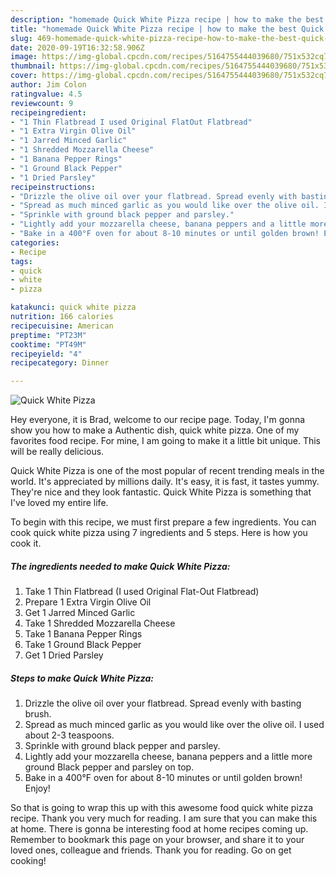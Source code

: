 ```yaml
---
description: "homemade Quick White Pizza recipe | how to make the best Quick White Pizza"
title: "homemade Quick White Pizza recipe | how to make the best Quick White Pizza"
slug: 469-homemade-quick-white-pizza-recipe-how-to-make-the-best-quick-white-pizza
date: 2020-09-19T16:32:58.906Z
image: https://img-global.cpcdn.com/recipes/5164755444039680/751x532cq70/quick-white-pizza-recipe-main-photo.jpg
thumbnail: https://img-global.cpcdn.com/recipes/5164755444039680/751x532cq70/quick-white-pizza-recipe-main-photo.jpg
cover: https://img-global.cpcdn.com/recipes/5164755444039680/751x532cq70/quick-white-pizza-recipe-main-photo.jpg
author: Jim Colon
ratingvalue: 4.5
reviewcount: 9
recipeingredient:
- "1 Thin Flatbread I used Original FlatOut Flatbread"
- "1 Extra Virgin Olive Oil"
- "1 Jarred Minced Garlic"
- "1 Shredded Mozzarella Cheese"
- "1 Banana Pepper Rings"
- "1 Ground Black Pepper"
- "1 Dried Parsley"
recipeinstructions:
- "Drizzle the olive oil over your flatbread. Spread evenly with basting brush."
- "Spread as much minced garlic as you would like over the olive oil. I used about 2-3 teaspoons."
- "Sprinkle with ground black pepper and parsley."
- "Lightly add your mozzarella cheese, banana peppers and a little more ground Black pepper and parsley on top."
- "Bake in a 400°F oven for about 8-10 minutes or until golden brown! Enjoy!"
categories:
- Recipe
tags:
- quick
- white
- pizza

katakunci: quick white pizza 
nutrition: 166 calories
recipecuisine: American
preptime: "PT23M"
cooktime: "PT49M"
recipeyield: "4"
recipecategory: Dinner

---
```



![Quick White Pizza](https://img-global.cpcdn.com/recipes/5164755444039680/751x532cq70/quick-white-pizza-recipe-main-photo.jpg)

Hey everyone, it is Brad, welcome to our recipe page. Today, I'm gonna show you how to make a Authentic dish, quick white pizza. One of my favorites food recipe. For mine, I am going to make it a little bit unique. This will be really delicious.

Quick White Pizza is one of the most popular of recent trending meals in the world. It's appreciated by millions daily. It's easy, it is fast, it tastes yummy. They're nice and they look fantastic. Quick White Pizza is something that I've loved my entire life.




To begin with this recipe, we must first prepare a few ingredients. You can cook quick white pizza using 7 ingredients and 5 steps. Here is how you cook it.

<!--inarticleads1-->

##### The ingredients needed to make Quick White Pizza:

1. Take 1 Thin Flatbread (I used Original Flat-Out Flatbread)
1. Prepare 1 Extra Virgin Olive Oil
1. Get 1 Jarred Minced Garlic
1. Take 1 Shredded Mozzarella Cheese
1. Take 1 Banana Pepper Rings
1. Take 1 Ground Black Pepper
1. Get 1 Dried Parsley




<!--inarticleads2-->

##### Steps to make Quick White Pizza:

1. Drizzle the olive oil over your flatbread. Spread evenly with basting brush.
1. Spread as much minced garlic as you would like over the olive oil. I used about 2-3 teaspoons.
1. Sprinkle with ground black pepper and parsley.
1. Lightly add your mozzarella cheese, banana peppers and a little more ground Black pepper and parsley on top.
1. Bake in a 400°F oven for about 8-10 minutes or until golden brown! Enjoy!




So that is going to wrap this up with this awesome food quick white pizza recipe. Thank you very much for reading. I am sure that you can make this at home. There is gonna be interesting food at home recipes coming up. Remember to bookmark this page on your browser, and share it to your loved ones, colleague and friends. Thank you for reading. Go on get cooking!
